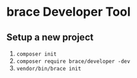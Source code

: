 # brace Developer Tool

## Setup a new project

1. `composer init`
2. `composer require brace/developer -dev`
3. `vendor/bin/brace init`
